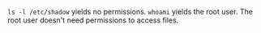 `ls -l /etc/shadow` yields no permissions. `whoami` yields the root user. The root user doesn't need permissions to access files.